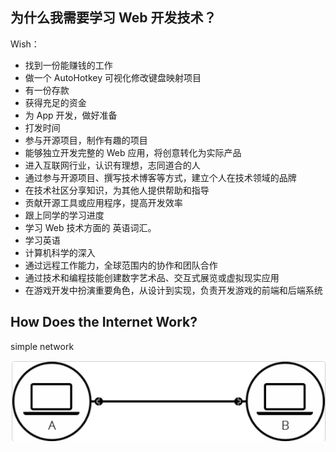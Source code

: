 ## 为什么我需要学习 Web 开发技术？

Wish：

- 找到一份能赚钱的工作
- 做一个 AutoHotkey 可视化修改键盘映射项目
- 有一份存款
- 获得充足的资金
- 为 App 开发，做好准备
- 打发时间
- 参与开源项目，制作有趣的项目
- 能够独立开发完整的 Web 应用，将创意转化为实际产品
- 进入互联网行业，认识有理想，志同道合的人
- 通过参与开源项目、撰写技术博客等方式，建立个人在技术领域的品牌
- 在技术社区分享知识，为其他人提供帮助和指导
- 贡献开源工具或应用程序，提高开发效率
- 跟上同学的学习进度
- 学习 Web 技术方面的 英语词汇。
- 学习英语
- 计算机科学的深入
- 通过远程工作能力，全球范围内的协作和团队合作
- 通过技术和编程技能创建数字艺术品、交互式展览或虚拟现实应用
- 在游戏开发中扮演重要角色，从设计到实现，负责开发游戏的前端和后端系统

## How Does the Internet Work?

simple network

![](../../../../附件/Pasted%20image%2020231201180608.png)
